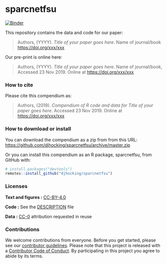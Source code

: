 
<!-- README.md is generated from README.Rmd. Please edit that file -->

# sparcnetfsu

[![Binder](https://mybinder.org/badge_logo.svg)](https://mybinder.org/v2/gh/djhocking/sparcnetfsu/master?urlpath=rstudio)

This repository contains the data and code for our paper:

> Authors, (YYYY). *Title of your paper goes here*. Name of journal/book
> <https://doi.org/xxx/xxx>

Our pre-print is online here:

> Authors, (YYYY). *Title of your paper goes here*. Name of
> journal/book, Accessed 23 Nov 2019. Online at
> <https://doi.org/xxx/xxx>

### How to cite

Please cite this compendium as:

> Authors, (2019). *Compendium of R code and data for Title of your
> paper goes here*. Accessed 23 Nov 2019. Online at
> <https://doi.org/xxx/xxx>

### How to download or install

You can download the compendium as a zip from from this URL:
<https://github.com/djhocking/sparcnetfsu/archive/master.zip>

Or you can install this compendium as an R package, sparcnetfsu, from
GitHub with:

``` r
# install.packages("devtools")
remotes::install_github("djhocking/sparcnetfsu")
```

### Licenses

**Text and figures :**
[CC-BY-4.0](http://creativecommons.org/licenses/by/4.0/)

**Code :** See the [DESCRIPTION](DESCRIPTION) file

**Data :** [CC-0](http://creativecommons.org/publicdomain/zero/1.0/)
attribution requested in reuse

### Contributions

We welcome contributions from everyone. Before you get started, please
see our [contributor guidelines](CONTRIBUTING.md). Please note that this
project is released with a [Contributor Code of Conduct](CONDUCT.md). By
participating in this project you agree to abide by its terms.
